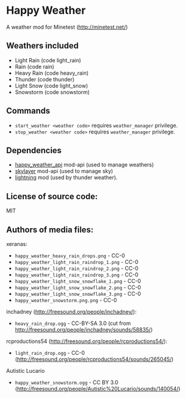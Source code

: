 Happy Weather
=======================
A weather mod for Minetest (http://minetest.net/)

Weathers included
-----------------------
* Light Rain (code light_rain)
* Rain (code rain)
* Heavy Rain (code heavy_rain)
* Thunder (code thunder)
* Light Snow (code light_snow)
* Snowstorm (code snowstorm)

Commands
-----------------------
* `start_weather <weather code>` requires `weather_manager` privilege.
* `stop_weather <weather code>` requires `weather_manager` privilege.

Dependencies
-----------------------
* [happy_weather_api](https://github.com/xeranas/happy_weather_api) mod-api (used to manage weathers)
* [skylayer](https://github.com/xeranas/skylayer) mod-api (used to manage sky)
* [lightning](https://github.com/minetest-mods/lightning) mod (used by thunder weather).


License of source code:
-----------------------
MIT

Authors of media files:
-----------------------

xeranas:

  * `happy_weather_heavy_rain_drops.png` - CC-0
  * `happy_weather_light_rain_raindrop_1.png` - CC-0
  * `happy_weather_light_rain_raindrop_2.png` - CC-0
  * `happy_weather_light_rain_raindrop_3.png` - CC-0
  * `happy_weather_light_snow_snowflake_1.png` - CC-0
  * `happy_weather_light_snow_snowflake_2.png` - CC-0
  * `happy_weather_light_snow_snowflake_3.png` - CC-0
  * `happy_weather_snowstorm.png.png` - CC-0

inchadney (http://freesound.org/people/inchadney/):

  * `heavy_rain_drop.ogg` - CC-BY-SA 3.0 (cut from http://freesound.org/people/inchadney/sounds/58835/)

rcproductions54 (http://freesound.org/people/rcproductions54/):

  * `light_rain_drop.ogg` - CC-0 (http://freesound.org/people/rcproductions54/sounds/265045/)

Autistic Lucario

  * `happy_weather_snowstorm.ogg` - CC BY 3.0 (http://freesound.org/people/Autistic%20Lucario/sounds/140054/)
